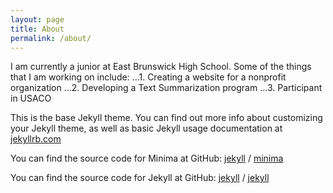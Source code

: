 ```yaml
---
layout: page
title: About
permalink: /about/
---
```


I am currently a junior at East Brunswick High School. Some of the things that I am working on include:
...1. Creating a website for a nonprofit organization
...2. Developing a Text Summarization program
...3. Participant in USACO

This is the base Jekyll theme. You can find out more info about customizing your Jekyll theme, 
as well as basic Jekyll usage documentation at [jekyllrb.com](https://jekyllrb.com/)

You can find the source code for Minima at GitHub:
[jekyll][jekyll-organization] /
[minima](https://github.com/jekyll/minima)

You can find the source code for Jekyll at GitHub:
[jekyll][jekyll-organization] /
[jekyll](https://github.com/jekyll/jekyll)


[jekyll-organization]: https://github.com/jekyll
